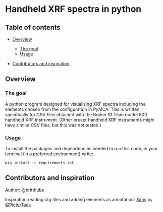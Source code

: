 # Handheld XRF spectra in python

## Table of contents
- [Overview](#overview)
  - [The goal](#the-goal)
  - [Usage](#usage)

- [Contributors and inspiration](#contributors-and-inspiration)

## Overview

### The goal

A python program designed for visualising XRF spectra including the elements chosen from the configuration in PyMCA. This is written specifically for CSV files obtained with the Bruker S1 Titan model 800 handheld XRF instrument. (Other bruker handheld XRF instruments might have similar CSV files, but this was not tested.)

### Usage
To install the packages and dependencies needed to run this code, in your terminal (in a preferred environment) write:

```pip install -r requirements.txt```


## Contributors and inspiration

Author: @britthubs

Inspiration reading cfg files and adding elements as annotation: [Xims](https://github.com/PieterTack/Xims) by [@PieterTack](https://github.com/PieterTack)

